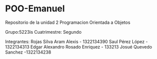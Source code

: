 # POO-Emanuel

Repositorio de la unidad 2 Programacion Orientada a Objetos

Grupo:5223is Cuatrimestre: Segundo

Integrantes: 
Rojas Silva Aram Alexis - 1322134390
Saul Pérez López - 1322134313
Edgar Alexandro Rosado Enriquez - 133213
Josué Quevedo Sanchez -1322134238
